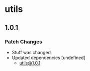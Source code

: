 # utils

## 1.0.1
### Patch Changes

- Stuff was changed
- Updated dependencies [undefined]
  - utils@1.0.1
